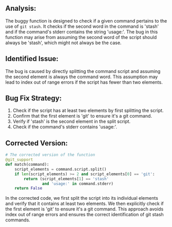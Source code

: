 ## Analysis:
The buggy function is designed to check if a given command pertains to the use of `git stash`. It checks if the second word in the command is 'stash' and if the command's stderr contains the string 'usage:'. The bug in this function may arise from assuming the second word of the script should always be 'stash', which might not always be the case.

## Identified Issue:
The bug is caused by directly splitting the command script and assuming the second element is always the command word. This assumption may lead to index out of range errors if the script has fewer than two elements.

## Bug Fix Strategy:
1. Check if the script has at least two elements by first splitting the script.
2. Confirm that the first element is 'git' to ensure it's a git command.
3. Verify if 'stash' is the second element in the split script.
4. Check if the command's stderr contains 'usage:'.

## Corrected Version:
```python
# The corrected version of the function
@git_support
def match(command):
    script_elements = command.script.split()
    if len(script_elements) >= 2 and script_elements[0] == 'git':
        return (script_elements[1] == 'stash'
                and 'usage:' in command.stderr)
    return False
``` 

In the corrected code, we first split the script into its individual elements and verify that it contains at least two elements. We then explicitly check if the first element is 'git' to ensure it's a git command. This approach avoids index out of range errors and ensures the correct identification of git stash commands.